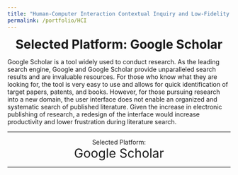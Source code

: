 ```yaml
---
title: "Human-Computer Interaction Contextual Inquiry and Low-Fidelity Prototyping"
permalink: /portfolio/HCI
---
```


<div align="center">
  <span style="font-size:2em;"><b>Selected Platform: Google Scholar</b></span>
</div>

Google Scholar is a tool widely used to conduct research. As the leading search engine, Google and Google Scholar provide unparalleled search results and are invaluable resources. For those who know what they are looking for, the tool is very easy to use and allows for quick identification of target papers, patents, and books. However, for those pursuing research into a new domain, the user interface does not enable an organized and systematic search of published literature. Given the increase in electronic publishing of research, a redesign of the interface would increase productivity and lower frustration during literature search. 


----------------------




<div align="center">
  <span style="font-size:1em;">Selected Platform: </span>
</div>

<div align="center">
  <span style="font-size:2em;"> Google Scholar </span>
</div>

----------------------
